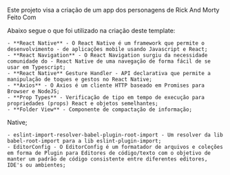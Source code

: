 <!-- npm npm GitHub last commit NPM
Sobre o Projeto -->

Este projeto visa a criação de um app dos personagens de Rick And Morty
Feito Com

Abaixo segue o que foi utilizado na criação deste template:

    - **React Native** - O React Native é um framework que permite o desenvolvimento - de aplicações mobile usando Javascript e React;
    - **React Navigation** - O React Navigation surgiu da necessidade comunidade do - React Native de uma navegação de forma fácil de se usar em Typescript;
    - **React Native** Gesture Handler - API declarativa que permite a manipulação de toques e gestos no React Native;
    - **Axios** - O Axios é um cliente HTTP baseado em Promises para Browser e NodeJS;
    - **Prop Types** - Verificação de tipo em tempo de execução para propriedades (props) React e objetos semelhantes;
    - **Folder View** - Componente de compactação de informação;

Native;

    - eslint-import-resolver-babel-plugin-root-import - Um resolver da lib babel-root-import para a lib eslint-plugin-import;
    - EditorConfig - O EditorConfig é um formatador de arquivos e coleções em forma de Plugin para Editores de código/texto com o objetivo de manter um padrão de código consistente entre diferentes editores, IDE's ou ambientes;
